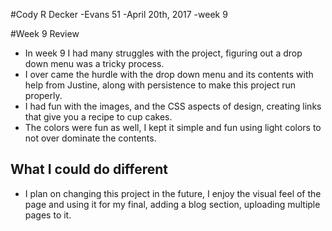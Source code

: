 #Cody R Decker
-Evans 51
-April 20th, 2017
-week 9

#Week 9 Review
* In week 9 I had many struggles with the project, figuring out a drop down menu
was a tricky process.
* I over came the hurdle with the drop down menu and its contents with help from Justine, along with persistence to make this project run properly.
* I had fun with the images, and the CSS aspects of design, creating links that give you
a recipe to cup cakes.
* The colors were fun as well, I kept it simple and fun using light colors to not over dominate the contents.  

## What I could do different
* I plan on changing this project in the future, I enjoy the visual feel of the page and using it for my final, adding a blog section, uploading multiple pages to it. 
